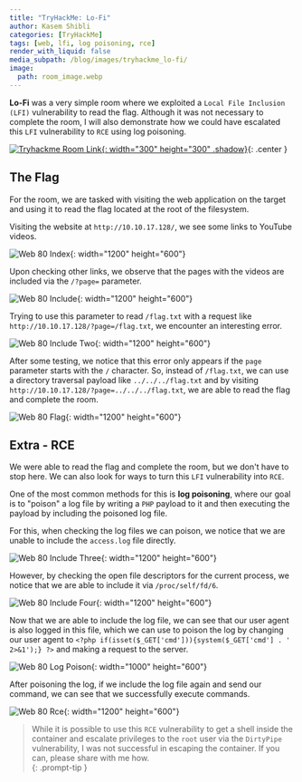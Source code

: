 ```yaml
---
title: "TryHackMe: Lo-Fi"
author: Kasem Shibli
categories: [TryHackMe]
tags: [web, lfi, log poisoning, rce]
render_with_liquid: false
media_subpath: /blog/images/tryhackme_lo-fi/
image:
  path: room_image.webp
---
```


**Lo-Fi** was a very simple room where we exploited a `Local File Inclusion (LFI)` vulnerability to read the flag. Although it was not necessary to complete the room, I will also demonstrate how we could have escalated this `LFI` vulnerability to `RCE` using log poisoning.

[![Tryhackme Room Link](room_card.webp){: width="300" height="300" .shadow}](https://tryhackme.com/r/room/lofi){: .center }

## The Flag

For the room, we are tasked with visiting the web application on the target and using it to read the flag located at the root of the filesystem.

Visiting the website at `http://10.10.17.128/`, we see some links to YouTube videos.

![Web 80 Index](web_80_index.webp){: width="1200" height="600"}

Upon checking other links, we observe that the pages with the videos are included via the `/?page=` parameter.

![Web 80 Include](web_80_include.webp){: width="1200" height="600"}

Trying to use this parameter to read `/flag.txt` with a request like `http://10.10.17.128/?page=/flag.txt`, we encounter an interesting error.

![Web 80 Include Two](web_80_include2.webp){: width="1200" height="600"}

After some testing, we notice that this error only appears if the `page` parameter starts with the `/` character. So, instead of `/flag.txt`, we can use a directory traversal payload like `../../../flag.txt` and by visiting `http://10.10.17.128/?page=../../../flag.txt`, we are able to read the flag and complete the room.

![Web 80 Flag](web_80_flag.webp){: width="1200" height="600"}

## Extra - RCE

We were able to read the flag and complete the room, but we don't have to stop here. We can also look for ways to turn this `LFI` vulnerability into `RCE`. 

One of the most common methods for this is **log poisoning**, where our goal is to "poison" a log file by writing a `PHP` payload to it and then executing the payload by including the poisoned log file.

For this, when checking the log files we can poison, we notice that we are unable to include the `access.log` file directly.

![Web 80 Include Three](web_80_include3.webp){: width="1200" height="600"}

However, by checking the open file descriptors for the current process, we notice that we are able to include it via `/proc/self/fd/6`.

![Web 80 Include Four](web_80_include4.webp){: width="1200" height="600"}

Now that we are able to include the log file, we can see that our user agent is also logged in this file, which we can use to poison the log by changing our user agent to `<?php if(isset($_GET['cmd'])){system($_GET['cmd'] . ' 2>&1');} ?>` and making a request to the server.

![Web 80 Log Poison](web_80_log_poison.webp){: width="1000" height="600"}

After poisoning the log, if we include the log file again and send our command, we can see that we successfully execute commands.

![Web 80 Rce](web_80_rce.webp){: width="1200" height="600"}

> While it is possible to use this `RCE` vulnerability to get a shell inside the container and escalate privileges to the `root` user via the `DirtyPipe` vulnerability, I was not successful in escaping the container. If you can, please share with me how.  
{: .prompt-tip }

<style>
.center img {        
  display:block;
  margin-left:auto;
  margin-right:auto;
}
.wrap pre{
    white-space: pre-wrap;
}
</style>


